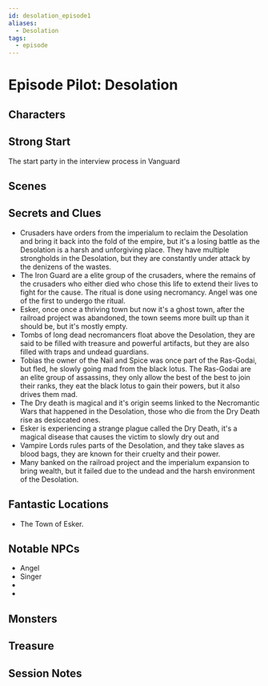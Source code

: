 ```yaml
---
id: desolation_episode1
aliases:
  - Desolation
tags:
  - episode
---
```


# Episode Pilot: Desolation

## Characters

## Strong Start
The start party in the interview process in Vanguard

## Scenes

## Secrets and Clues
- Crusaders have orders from the imperialum to reclaim the Desolation and bring it back into the fold of the empire, but it's a losing battle as the Desolation is a harsh and unforgiving place. They have multiple strongholds in the Desolation, but they are constantly under attack by the denizens of the wastes.
- The Iron Guard are a elite group of the crusaders, where the remains of the crusaders who either died who chose this life to extend their lives to fight for the cause. The ritual is done using necromancy. Angel was one of the first to undergo the ritual.
- Esker, once once a thriving town but now it's a ghost town, after the railroad project was abandoned, the town seems more built up than it should be, but it's mostly empty.
- Tombs of long dead necromancers float above the Desolation, they are said to be filled with treasure and powerful artifacts, but they are also filled with traps and undead guardians.
- Tobias the owner of the Nail and Spice was once part of the Ras-Godai, but fled, he slowly going mad from the black lotus. The Ras-Godai are an elite group of assassins, they only allow the best of the best to join their ranks, they eat the black lotus to gain their powers, but it also drives them mad.
- The Dry death is magical and it's origin seems linked to the Necromantic Wars that happened in the Desolation, those who die from the Dry Death rise as desiccated ones.
- Esker is experiencing a strange plague called the Dry Death, it's a magical disease that causes the victim to slowly dry out and
- Vampire Lords rules parts of the Desolation, and they take slaves as blood bags, they are known for their cruelty and their power.
- Many banked on the railroad project and the imperialum expansion to bring wealth, but it failed due to the undead and the harsh environment of the Desolation.


## Fantastic Locations
- The Town of Esker.

## Notable NPCs
- Angel
- Singer
- 
- 



## Monsters


## Treasure


## Session Notes

